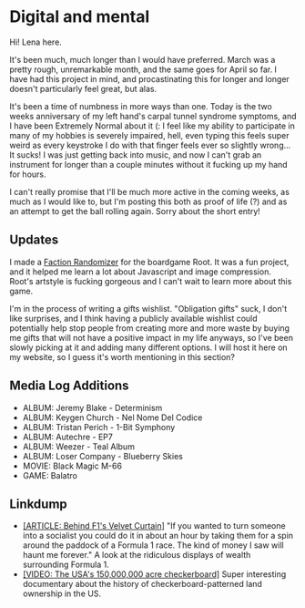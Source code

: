 <!-- attrib title: Blog | Bleats Newsletter 5 -->
<!-- attrib template: writing -->
<!-- attrib windowtitle: bleats5.md -->

# Digital and mental

Hi! Lena here.

It's been much, much longer than I would have preferred. March was a pretty rough, unremarkable month, and the same goes for April so far. I have had this project in mind, and procastinating this for longer and longer doesn't particularly feel great, but alas.

It's been a time of numbness in more ways than one. Today is the two weeks anniversary of my left hand's carpal tunnel syndrome symptoms, and I have been Extremely Normal about it (: I feel like my ability to participate in many of my hobbies is severely impaired, hell, even typing this feels super weird as every keystroke I do with that finger feels ever so slightly wrong... It sucks! I was just getting back into music, and now I can't grab an instrument for longer than a couple minutes without it fucking up my hand for hours.

I can't really promise that I'll be much more active in the coming weeks, as much as I would like to, but I'm posting this both as proof of life (?) and as an attempt to get the ball rolling again. Sorry about the short entry!

## Updates

I made a [Faction Randomizer](https://marshdeer.github.io/root-faction-randomizer/) for the boardgame Root. It was a fun project, and it helped me learn a lot about Javascript and image compression. Root's artstyle is fucking gorgeous and I can't wait to learn more about this game.

I'm in the process of writing a gifts wishlist. "Obligation gifts" suck, I don't like surprises, and I think having a publicly available wishlist could potentially help stop people from creating more and more waste by buying me gifts that will not have a positive impact in my life anyways, so I've been slowly picking at it and adding many different options. I will host it here on my website, so I guess it's worth mentioning in this section?

## Media Log Additions

- ALBUM: Jeremy Blake - Determinism
- ALBUM: Keygen Church - Nel Nome Del Codice
- ALBUM: Tristan Perich - 1-Bit Symphony
- ALBUM: Autechre - EP7
- ALBUM: Weezer - Teal Album
- ALBUM: Loser Company - Blueberry Skies
- MOVIE: Black Magic M-66
- GAME: Balatro

## Linkdump

- [[ARTICLE: Behind F1's Velvet Curtain]](https://web.archive.org/web/20240301170542/https://www.roadandtrack.com/car-culture/a46975496/behind-f1-velvet-curtain/) "If you wanted to turn someone into a socialist you could do it in about an hour by taking them for a spin around the paddock of a Formula 1 race. The kind of money I saw will haunt me forever." A look at the ridiculous displays of wealth surrounding Formula 1.
- [[VIDEO: The USA's 150,000,000 acre checkerboard]](https://www.youtube.com/watch?v=FD1XTU7OsLM) Super interesting documentary about the history of checkerboard-patterned land ownership in the US.
